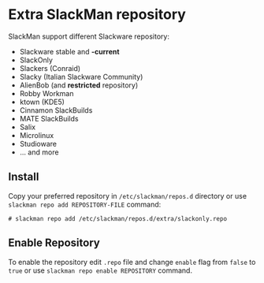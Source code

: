 # Extra SlackMan repository

SlackMan support different Slackware repository:

 - Slackware stable and **-current**
 - SlackOnly
 - Slackers (Conraid)
 - Slacky (Italian Slackware Community)
 - AlienBob (and **restricted** repository)
 - Robby Workman
 - ktown (KDE5)
 - Cinnamon SlackBuilds
 - MATE SlackBuilds
 - Salix
 - Microlinux
 - Studioware
 - ... and more

## Install

Copy your preferred repository in `/etc/slackman/repos.d` directory or use
`slackman repo add REPOSITORY-FILE` command:

    # slackman repo add /etc/slackman/repos.d/extra/slackonly.repo

## Enable Repository

To enable the repository edit `.repo` file and change `enable` flag from `false`
to `true` or use `slackman repo enable REPOSITORY` command.
